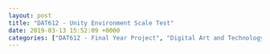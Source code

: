 ```yaml
---
layout: post
title: "DAT612 - Unity Environment Scale Test"
date: 2019-03-13 15:52:09 +0000
categories: ["DAT612 - Final Year Project", "Digital Art and Technology"]
---
```


<figure><figure><a href="{{ site.baseurl }}/wp-content/uploads/2023/05/aerial-plan_33490774068_o-1-scaled.jpg"><img src="https://www.circleseven.co.uk/wp-content/uploads/2023/05/aerial-plan_33490774068_o-1-1018x1024.jpg" alt="" class="wp-image-1058"/ loading="lazy"></a></figure>

<figure><a href="{{ site.baseurl }}/wp-content/uploads/2023/05/environment_01_46643723124_o.jpg"><img src="https://www.circleseven.co.uk/wp-content/uploads/2023/05/environment_01_46643723124_o-1024x576.jpg" alt="" class="wp-image-1055"/ loading="lazy"></a></figure>

<figure><a href="{{ site.baseurl }}/wp-content/uploads/2023/05/environment_02_46643723034_o.jpg"><img src="https://www.circleseven.co.uk/wp-content/uploads/2023/05/environment_02_46643723034_o-1024x576.jpg" alt="" class="wp-image-1057"/ loading="lazy"></a></figure>

<figure><a href="{{ site.baseurl }}/wp-content/uploads/2023/05/environment_03_33490736138_o.jpg"><img src="https://www.circleseven.co.uk/wp-content/uploads/2023/05/environment_03_33490736138_o-1024x576.jpg" alt="" class="wp-image-1056"/ loading="lazy"></a></figure>

<figure><a href="{{ site.baseurl }}/wp-content/uploads/2023/05/environment_04_46643722984_o.jpg"><img src="https://www.circleseven.co.uk/wp-content/uploads/2023/05/environment_04_46643722984_o-1024x576.jpg" alt="" class="wp-image-1053"/ loading="lazy"></a></figure>

<figure><a href="{{ site.baseurl }}/wp-content/uploads/2023/05/environment_06_46643851014_o.jpg"><img src="https://www.circleseven.co.uk/wp-content/uploads/2023/05/environment_06_46643851014_o-1024x576.jpg" alt="" class="wp-image-1054"/ loading="lazy"></a></figure>
</figure>
